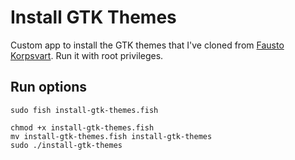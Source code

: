 # Install GTK Themes

Custom app to install the GTK themes that I've cloned from
[Fausto Korpsvart](https://github.com/Fausto-Korpsvart). Run it
with root privileges.

## Run options

```{fish}
sudo fish install-gtk-themes.fish
```

```{fish}
chmod +x install-gtk-themes.fish
mv install-gtk-themes.fish install-gtk-themes
sudo ./install-gtk-themes
```

